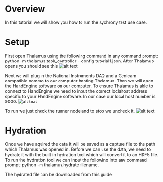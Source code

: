 # Overview
In this tutorial we will show you how to run the sychrony test use case.
# Setup
First open Thalamus using the following command in any command prompt: python -m thalamus.task_controller --config tutorial1.json. After Thalamus opens you should see this
![alt text](https://github.com/[username]/[reponame]/blob/[branch]/image.jpg?raw=true)

Next we will plug in the National Instruments DAQ and a Genicam compatible camera to our computer hosting Thalamus. Then we will open the HandEngine software on our computer. To ensure Thalamus is able to connect to HandEngine we need to input the correct loclahost address specific to your HandEngine software. In our case our local host number is 9000.
![alt text](https://github.com/[username]/[reponame]/blob/[branch]/image.jpg?raw=true)

To run we just check the runner node and to stop we uncheck it.
![alt text](https://github.com/[username]/[reponame]/blob/[branch]/image.jpg?raw=true)
# Hydration
Once we have aquired the data it will be saved as a capture file to the path which Thalamus was opened in. Before we can use the data, we need to hydrate it with the built in hydration tool which will convert it to an HDF5 file. To run the hydration tool we can input the following into any command prompt: python -m thalamus.hydrate filename. 

The hydrated file can be downloaded from this guide
